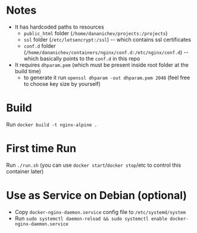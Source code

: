 # Notes

* It has hardcoded paths to resources
    * ``public_html`` folder (``/home/dananichev/projects:/projects``)
    * ``ssl`` folder (``/etc/letsencrypt:/ssl``) -- which contains ssl certificates
    * ``conf.d`` folder (``/home/dananichev/containers/nginx/conf.d:/etc/nginx/conf.d``) -- which basically points to the ``conf.d`` in this repo
* It requires ``dhparam.pem`` (which must be present inside root folder at the build time)
    * to generate it run ``openssl dhparam -out dhparam.pem 2048`` (feel free to choose key size by yourself)

# Build

Run ``docker build -t nginx-alpine .``

# First time Run

Run ``./run.sh`` (you can use ``docker start``/``docker stop``/etc to control this container later)

# Use as Service on Debian (optional)

* Copy ``docker-nginx-daemon.service`` config file to ``/etc/systemd/system``
* Run ``sudo systemctl daemon-reload && sudo systemctl enable docker-nginx-daemon.service``
